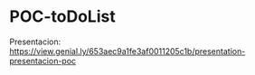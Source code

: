 # POC-toDoList

Presentacion: https://view.genial.ly/653aec9a1fe3af0011205c1b/presentation-presentacion-poc

